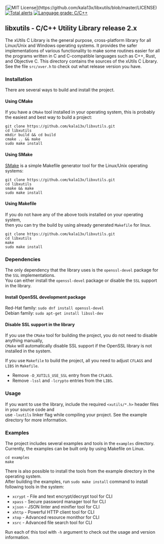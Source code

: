[![MIT License](https://img.shields.io/apm/l/atomic-design-ui.svg?)](https://github.com/kala13x/libxutils/blob/master/LICENSE)
[![Total alerts](https://img.shields.io/lgtm/alerts/g/kala13x/libxutils.svg?logo=lgtm&logoWidth=18)](https://lgtm.com/projects/g/kala13x/libxutils/alerts/)
[![Language grade: C/C++](https://img.shields.io/lgtm/grade/cpp/g/kala13x/libxutils.svg?logo=lgtm&logoWidth=18)](https://lgtm.com/projects/g/kala13x/libxutils/context:cpp)

## libxutils - C/C++ Utility Library release 2.x
The xUtils C Library is the general purpose, cross-platform library for all Linux/Unix and Windows operating systems. It provides the safer implementations of various functionality to make some routines easier for all the programs written in C and C-compatible languages such as C++, Rust, and Objective C. This directory contains the sources of the xUtils C Library. See the file `src/xver.h` to check out what release version you have.

### Installation
There are several ways to build and install the project.

#### Using CMake
If you have a `CMake` tool installed in your operating system, this is probably the easiest and best way to build a project:
```
git clone https://github.com/kala13x/libxutils.git
cd libxutils
mkdir build && cd build
cmake .. && make
sudo make install
```

#### Using SMake
[SMake](https://github.com/kala13x/smake) is a simple Makefile generator tool for the Linux/Unix operating systems:
```
git clone https://github.com/kala13x/libxutils.git
cd libxutils
smake && make
sudo make install
```

#### Using Makefile
If you do not have any of the above tools installed on your operating system,\
then you can try the build by using already generated `Makefile` for linux.
```
git clone https://github.com/kala13x/libxutils.git
cd libxutils
make
sudo make install
```

### Dependencies
The only dependency that the library uses is the `openssl-devel` package for the `SSL` implementations.\
You can either install the `openssl-devel` package or disable the `SSL` support in the library.

#### Install OpenSSL development package
Red-Hat family: `sudo dnf install openssl-devel`\
Debian family: `sudo apt-get install libssl-dev`

#### Disable SSL support in the library
If you use the `CMake` tool for building the project, you do not need to disable anything manually,\
`CMake` will automatically disable SSL support if the OpenSSL library is not installed in the system.

If you use `Makefile` to build the project, all you need to adjust `CFLAGS` and `LIBS` in `Makefile`.
- Remove `-D_XUTILS_USE_SSL` entry from the `CFLAGS`.
- Remove `-lssl` and `-lcrypto` entries from the `LIBS`.

### Usage
If you want to use the library, include the required `<xutils/*.h>` header files in your source code and\
use `-lxutils` linker flag while compiling your project. See the example directory for more information.

### Examples
The project includes several examples and tools in the `examples` directory.\
Currently, the examples can be built only by using Makefile on Linux.

```
cd examples
make
```

There is also possible to install the tools from the example directory in the operating system.\
After building the examples, run `sudo make install` command to install following tools in the system:

- `xcrypt` - File and text encrypt/decrypt tool for CLI
- `xpass` - Secure password manager tool for CLI
- `xjson` - JSON linter and minifier tool for CLI
- `xhttp` - Powerful HTTP client tool for CLI
- `xtop` - Advanced resource monithor for CLI
- `xsrc` - Advanced file search tool for CLI

Run each of this tool with `-h` argument to check out the usage and version information.
